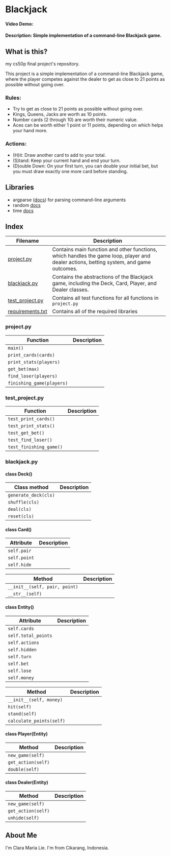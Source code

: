 # Blackjack
#### Video Demo:  <URL HERE>
#### Description: Simple implementation of a command-line Blackjack game.

## What is this?
my cs50p final project's repository.

This project is a simple implementation of a command-line Blackjack game, where the player competes against the dealer to get as close to 21 points as possible without going over.

### Rules:
- Try to get as close to 21 points as possible without going over.
- Kings, Queens, Jacks are worth as 10 points.
- Number cards (2 through 10) are worth their numeric value.
- Aces can be worth either 1 point or 11 points, depending on which helps your hand more.

### Actions:
- (H)it: Draw another card to add to your total.
- (S)tand: Keep your current hand and end your turn.
- (D)ouble Down: On your first turn, you can double your initial bet, but you must draw exactly one more card before standing.


## Libraries

- argparse ([docs](https://docs.python.org/3/library/argparse.html)) for parsing command-line arguments
- random [docs](https://docs.python.org/3/library/random.html)
- time [docs](https://docs.python.org/3/library/time.html)


## Index
| Filename | Description |
| --- | --- |
| [project.py](https://github.com/pompom-cl/blackjack/blob/main/README.md#projectpy) | Contains main function and other functions, which handles the game loop, player and dealer actions, betting system, and game outcomes. |
| [blackjack.py](https://github.com/pompom-cl/blackjack/blob/main/README.md#blackjackpy) | Contains the abstractions of the Blackjack game, including the Deck, Card, Player, and Dealer classes. |
| [test_project.py](https://github.com/pompom-cl/blackjack/blob/main/README.md#test_projectpy) | Contains all test functions for all functions in `project.py` |
| [requirements.txt](https://github.com/pompom-cl/blackjack/blob/main/README.md#libraries) | Contains all of the required libraries |

### project.py

| Function | Description |
| --- | --- |
| `main()` |  |
| `print_cards(cards)` |  |
| `print_stats(players)` |  |
| `get_bet(max)` |  |
| `find_loser(players)` |  |
| `finishing_game(players)` |  |

### test_project.py

| Function | Description |
| --- | --- |
| `test_print_cards()` |  |
| `test_print_stats()` |  |
| `test_get_bet()` |  |
| `test_find_loser()` |  |
| `test_finishing_game()` |  |

### blackjack.py

#### class Deck()

| Class method | Description |
| --- | --- |
| `generate_deck(cls)` |  |
| `shuffle(cls)` |  |
| `deal(cls)` |  |
| `reset(cls)` |  |

#### class Card()

| Attribute | Description |
| --- | --- |
| `self.pair` |  |
| `self.point` |  |
| `self.hide` |  |


| Method | Description |
| --- | --- |
| `__init__(self, pair, point)` |  |
| `__str__(self)` |  |

#### class Entity()

| Attribute | Description |
| --- | --- |
| `self.cards` |  |
| `self.total_points` |  |
| `self.actions` |  |
| `self.hidden` |  |
| `self.turn` |  |
| `self.bet` |  |
| `self.lose` |  |
| `self.money` |  |


| Method | Description |
| --- | --- |
| `__init__(self, money)` |  |
| `hit(self)` |  |
| `stand(self)` |  |
| `calculate_points(self)` |  |

#### class Player(Entity)

| Method | Description |
| --- | --- |
| `new_game(self)` |  |
| `get_action(self)` |  |
| `double(self)` |  |

#### class Dealer(Entity)

| Method | Description |
| --- | --- |
| `new_game(self)` |  |
| `get_action(self)` |  |
| `unhide(self)` |  |

## About Me

I'm Clara Maria Lie. I'm from Cikarang, Indonesia.
